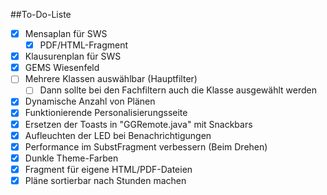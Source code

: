 ##To-Do-Liste

- [x] Mensaplan für SWS
  - [x] PDF/HTML-Fragment
- [x] Klausurenplan für SWS
- [x] GEMS Wiesenfeld
- [ ] Mehrere Klassen auswählbar (Hauptfilter)
  - [ ] Dann sollte bei den Fachfiltern auch die Klasse ausgewählt werden
- [x] Dynamische Anzahl von Plänen
- [x] Funktionierende Personalisierungsseite
- [x] Ersetzen der Toasts in "GGRemote.java" mit Snackbars
- [x] Aufleuchten der LED bei Benachrichtigungen
- [x] Performance im SubstFragment verbessern (Beim Drehen)
- [x] Dunkle Theme-Farben
- [x] Fragment für eigene HTML/PDF-Dateien
- [x] Pläne sortierbar nach Stunden machen
